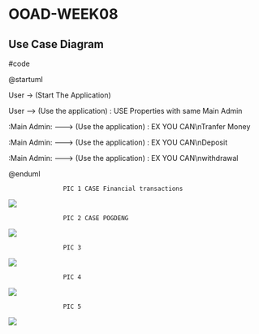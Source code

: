 # OOAD-WEEK08

## Use Case Diagram

#code

@startuml

User -> (Start The Application)

User --> (Use the application) : USE Properties with same Main Admin

:Main Admin: ---> (Use the application) : EX YOU CAN\nTranfer Money

:Main Admin: ---> (Use the application) : EX YOU CAN\nDeposit

:Main Admin: ---> (Use the application) : EX YOU CAN\nwithdrawal


@enduml

                   PIC 1 CASE Financial transactions
                   
                   
 ![](http://www.plantuml.com/plantuml/img/dP0n2y9038Nt-nLlrC4_q45Qj6Erq1OKN8ADzA3D7NUHuh_t2e9E3jsIVCbxvELHAUXp6etf8WVizjWqomZjm2Yy7-sTr3hPVlYoa2femlI3aQ5hIjJ1UGvgEMAsEY3InAZ82ef-ic9CzcsofFP7hhpWUkvmA4utQGF98zbNJlYrKkF8taMhAw-NR_f0CwMaSfO-HVO6)
 
 
 

                   PIC 2 CASE POGDENG
                   
                   
                   
 ![](http://www.plantuml.com/plantuml/img/SoWkIImgAStDuR9oyWyEjbBGpKbDAz6rKz08o4ciJ2qAy7TtSVLpD_G1Ycegm1KLPQPdOAeo3W898oahBS1GOnHQe0cNJyalpyDGOU825DNaSaZDIm6w2m00)
 
 
 
 
                   PIC 3
                   
                   
                   
 ![](http://www.plantuml.com/plantuml/img/NL2z3e8m4Dxx55-SO921aS60euCEwc3YKk2Kcd8bj1eVt_uGJKoQzBw_krvhw-JidgCMLREh82sQVbGiihCbk84WfqchJZfbE0zo478XjeSBrXjann3F4mmugR679tuC6qUOrNrmCBSq0nLEWxBmHpBeBST9K_5lJNcWGUGxRvNQ6i-q1CEmzA9PQcZ5P0Ln7trBbrKS44j_TuQPEaVzbPtv1atxyAGjLc6xVIcMbL0K0UtBKAH7rBwx_waF)
 
 
 
                   PIC 4
                   
                   
                   
 ![](http://www.plantuml.com/plantuml/img/JOwn3i8m44FtV8L7El03LHKLnC1ITOWO60yugP7Ij93hmD_JkoB1QFl9Tbk4NhACoHtxAve6vsMa3EzTtL7CE97GZGhNe8Bk7Pv9eSCyftWdYPEXkw0bbIPzPeHX4hClXI43WtvufJqQ66qJAsdZUuzlqIPLA-ZSjljdj9mVw-SF)
 
 
 
 
                   PIC 5
                   
                   
                   
 ![](http://www.plantuml.com/plantuml/img/LO-n3i8m44FtV8N7CfGFO40LFy30n7XAZoPAcaJ9LQ92_3k901Msi_radOSYb6MPlV9y4qX4jfCHZ3Qp5Xk3Aiw6H9bc9DAE9hx8wXajLgGbPfpEryzLJ4oEEN5MBQSmLL8RrYukWeT2Oz7twBxchdgRmFw8Bj4wSwZY01kqNqPkZ66Vtlb67y1tuJ2M_vBQ__F8KmqLgGjV)
 
 
 
